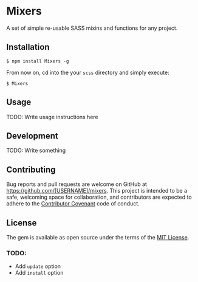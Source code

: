 # Mixers

A set of simple re-usable SASS mixins and functions for any project.

## Installation

    $ npm install Mixers -g


From now on, cd into the your `scss` directory and simply execute:

    $ Mixers


## Usage

TODO: Write usage instructions here

## Development

TODO: Write something

## Contributing

Bug reports and pull requests are welcome on GitHub at https://github.com/[USERNAME]/mixers. This project is intended to be a safe, welcoming space for collaboration, and contributors are expected to adhere to the [Contributor Covenant](http://contributor-covenant.org) code of conduct.


## License

The gem is available as open source under the terms of the [MIT License](http://opensource.org/licenses/MIT).

### TODO:
  - Add `update` option
  - Add `install` option
